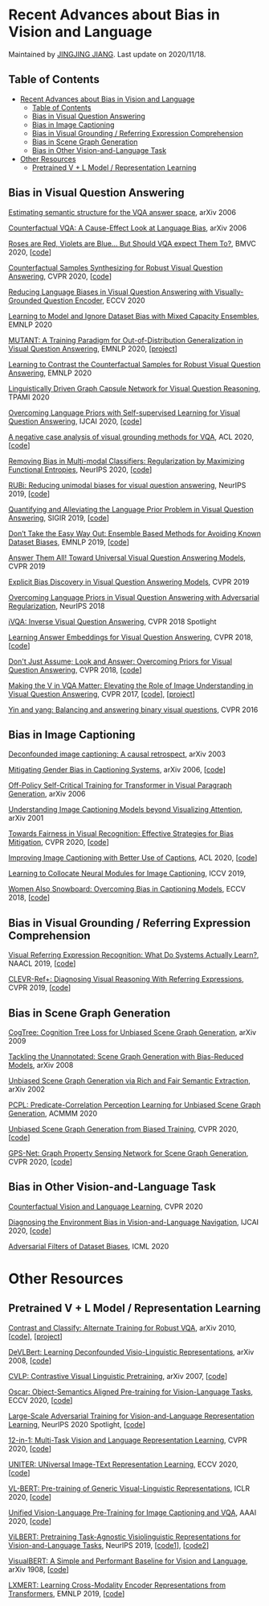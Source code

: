 # Recent Advances about Bias in Vision and Language 
Maintained by [JINGJING JIANG](https://github.com/jingjing12110). Last update on 2020/11/18. 

## Table of Contents

- [Recent Advances about Bias in Vision and Language](#recent-advances-about-bias-in-vision-and-language)
  - [Table of Contents](#table-of-contents)
  - [Bias in Visual Question Answering](#bias-in-visual-question-answering)
  - [Bias in Image Captioning](#bias-in-image-captioning)
  - [Bias in Visual Grounding / Referring Expression Comprehension](#bias-in-visual-grounding--referring-expression-comprehension)
  - [Bias in Scene Graph Generation](#bias-in-scene-graph-generation)
  - [Bias in Other Vision-and-Language Task](#bias-in-other-vision-and-language-task)
- [Other Resources](#other-resources)
  - [Pretrained V + L Model / Representation Learning](#pretrained-v--l-model--representation-learning)


## Bias in Visual Question Answering

[Estimating semantic structure for the VQA answer space](https://arxiv.org/abs/2006.05726), arXiv 2006

[Counterfactual VQA: A Cause-Effect Look at Language Bias](https://arxiv.org/abs/2006.04315), arXiv 2006

[Roses are Red, Violets are Blue... But Should VQA expect Them To?](https://arxiv.org/abs/2006.05121), BMVC 2020, [[code](https://github.com/gqaood/GQA-OOD?utm_source=catalyzex.com)]

[Counterfactual Samples Synthesizing for Robust Visual Question Answering](https://arxiv.org/abs/2003.06576v1), CVPR 2020, [[code](https://github.com/yanxinzju/CSS-VQA?utm_source=catalyzex.com)]

[Reducing Language Biases in Visual Question Answering with Visually-Grounded Question Encoder](https://arxiv.org/abs/2007.06198), ECCV 2020

[Learning to Model and Ignore Dataset Bias with Mixed Capacity Ensembles](https://arxiv.org/abs/2011.03856), EMNLP 2020

[MUTANT: A Training Paradigm for Out-of-Distribution Generalization in Visual Question Answering](https://arxiv.org/abs/2009.08566), EMNLP 2020, [[project](https://www.public.asu.edu/~tgokhale/)] 

[Learning to Contrast the Counterfactual Samples for Robust Visual Question Answering](https://www.aclweb.org/anthology/2020.emnlp-main.265.pdf), EMNLP 2020

[Linguistically Driven Graph Capsule Network for Visual Question Reasoning](https://arxiv.org/abs/2003.10065), TPAMI 2020

[Overcoming Language Priors with Self-supervised Learning for Visual Question Answering](https://www.ijcai.org/Proceedings/2020/0151.pdf), IJCAI 2020, [[code](https://github.com/CrossmodalGroup/SSL-VQA)]

[A negative case analysis of visual grounding methods for VQA](https://arxiv.org/abs/2004.05704), ACL 2020, [[code](https://github.com/erobic/negative_analysis_of_grounding?utm_source=catalyzex.com)]

[Removing Bias in Multi-modal Classifiers: Regularization by Maximizing Functional Entropies](https://arxiv.org/abs/2010.10802?context=cs.LG), NeurIPS 2020, [[code](https://github.com/itaigat/removing-bias-in-multi-modal-classifiers)]

[RUBi: Reducing unimodal biases for visual question answering](https://proceedings.neurips.cc/paper/2019/file/51d92be1c60d1db1d2e5e7a07da55b26-Paper.pdf), NeurIPS 2019, [[code](https://github.com/cdancette/rubi.bootstrap.pytorch)]

[Quantifying and Alleviating the Language Prior Problem in Visual Question Answering](https://dl.acm.org/doi/abs/10.1145/3331184.3331186), SIGIR 2019, [[code](https://github.com/guoyang9/vqa-prior?utm_source=catalyzex.com)]

[Don’t Take the Easy Way Out: Ensemble Based Methods for Avoiding Known Dataset Biases](https://arxiv.org/pdf/1909.03683.pdf), EMNLP 2019, [[code](https://github.com/chrisc36/debias?utm_source=catalyzex.com)]

[Answer Them All! Toward Universal Visual Question Answering Models](https://openaccess.thecvf.com/content_CVPR_2019/papers/Shrestha_Answer_Them_All_Toward_Universal_Visual_Question_Answering_Models_CVPR_2019_paper.pdf), CVPR 2019

[Explicit Bias Discovery in Visual Question Answering Models](https://openaccess.thecvf.com/content_CVPR_2019/papers/Manjunatha_Explicit_Bias_Discovery_in_Visual_Question_Answering_Models_CVPR_2019_paper.pdf), CVPR 2019

[Overcoming Language Priors in Visual Question Answering with Adversarial Regularization](https://arxiv.org/abs/1810.03649), NeurIPS 2018

[iVQA: Inverse Visual Question Answering](https://arxiv.org/abs/1710.03370), CVPR 2018 Spotlight

[Learning Answer Embeddings for Visual Question Answering](https://openaccess.thecvf.com/content_cvpr_2018/papers/Hu_Learning_Answer_Embeddings_CVPR_2018_paper.pdf), CVPR 2018, [[code](https://github.com/hexiang-hu/answer_embedding)]

[Don't Just Assume; Look and Answer: Overcoming Priors for Visual Question Answering](https://arxiv.org/abs/1712.00377), CVPR 2018, [[code](https://github.com/AishwaryaAgrawal/GVQA?utm_source=catalyzex.com)]

[Making the V in VQA Matter: Elevating the Role of Image Understanding in Visual Question Answering](https://arxiv.org/abs/1612.00837), CVPR 2017, [[code](https://github.com/necla-ml/SNLI-VE?utm_source=catalyzex.com)], [[project](https://visualqa.org/)]

[Yin and yang: Balancing and answering binary visual questions](https://openaccess.thecvf.com/content_cvpr_2016/papers/Zhang_Yin_and_Yang_CVPR_2016_paper.pdf), CVPR 2016

## Bias in Image Captioning

[Deconfounded image captioning: A causal retrospect](https://arxiv.org/abs/2003.03923), arXiv 2003

[Mitigating Gender Bias in Captioning Systems](https://arxiv.org/pdf/2006.08315.pdf), arXiv 2006, [[code](https://github.com/CaptionGenderBias2020/Mitigating_Gender_Bias_In_Captioning_System)]

[Off-Policy Self-Critical Training for Transformer in Visual Paragraph Generation](https://arxiv.org/abs/2006.11714),  arXiv 2006

[Understanding Image Captioning Models beyond Visualizing Attention](https://arxiv.org/abs/2001.01037), arXiv 2001

[Towards Fairness in Visual Recognition: Effective Strategies for Bias Mitigation](https://arxiv.org/pdf/1911.11834.pdf), CVPR 2020, [[code](https://github.com/princetonvisualai/DomainBiasMitigation)]

[Improving Image Captioning with Better Use of Captions](https://arxiv.org/abs/2006.11807), ACL 2020, [[code](https://github.com/Gitsamshi/WeakVRD-Captioning?utm_source=catalyzex.com)]

[Learning to Collocate Neural Modules for Image Captioning](https://openaccess.thecvf.com/content_ICCV_2019/papers/Yang_Learning_to_Collocate_Neural_Modules_for_Image_Captioning_ICCV_2019_paper.pdf), ICCV 2019, 

[Women Also Snowboard: Overcoming Bias in Captioning Models](https://openaccess.thecvf.com/content_ECCV_2018/papers/Lisa_Anne_Hendricks_Women_also_Snowboard_ECCV_2018_paper.pdf), ECCV 2018, [[code](https://github.com/dtak/local-independence-public?utm_source=catalyzex.com)]

## Bias in Visual Grounding / Referring Expression Comprehension

[Visual Referring Expression Recognition: What Do Systems Actually Learn?](https://arxiv.org/abs/1805.11818), NAACL 2019, [[code](https://github.com/volkancirik/neural-sieves-refexp?utm_source=catalyzex.com)]

[CLEVR-Ref+: Diagnosing Visual Reasoning With Referring Expressions](https://openaccess.thecvf.com/content_CVPR_2019/papers/Liu_CLEVR-Ref_Diagnosing_Visual_Reasoning_With_Referring_Expressions_CVPR_2019_paper.pdf), CVPR 2019, [[code](https://github.com/TheShadow29/awesome-grounding?utm_source=catalyzex.com)]

## Bias in Scene Graph Generation

[CogTree: Cognition Tree Loss for Unbiased Scene Graph Generation](https://arxiv.org/abs/2009.07526), arXiv 2009

[Tackling the Unannotated: Scene Graph Generation with Bias-Reduced Models](https://arxiv.org/abs/2008.07832), arXiv 2008

[Unbiased Scene Graph Generation via Rich and Fair Semantic Extraction](https://arxiv.org/abs/2002.00176), arXiv 2002  

[PCPL: Predicate-Correlation Perception Learning for Unbiased Scene Graph Generation](https://arxiv.org/abs/2009.00893), ACMMM 2020

[Unbiased Scene Graph Generation from Biased Training](https://arxiv.org/abs/2002.11949), CVPR 2020, [[code](https://github.com/KaihuaTang/Scene-Graph-Benchmark.pytorch)]

[GPS-Net: Graph Property Sensing Network for Scene Graph Generation](https://openaccess.thecvf.com/content_CVPR_2020/papers/Lin_GPS-Net_Graph_Property_Sensing_Network_for_Scene_Graph_Generation_CVPR_2020_paper.pdf), CVPR 2020, [[code](https://github.com/taksau/GPS-Net)]


## Bias in Other Vision-and-Language Task

[Counterfactual Vision and Language Learning](https://openaccess.thecvf.com/content_CVPR_2020/papers/Abbasnejad_Counterfactual_Vision_and_Language_Learning_CVPR_2020_paper.pdf), CVPR 2020

[Diagnosing the Environment Bias in Vision-and-Language Navigation](https://arxiv.org/abs/2005.03086), IJCAI 2020, [[code](https://github.com/zhangybzbo/EnvBiasVLN?utm_source=catalyzex.com)]

[Adversarial Filters of Dataset Biases](https://arxiv.org/abs/2002.04108), ICML 2020


# Other Resources

## Pretrained V + L Model / Representation Learning
  
[Contrast and Classify: Alternate Training for Robust VQA](https://arxiv.org/abs/2010.06087), arXiv 2010, [[code](https://github.com/yashkant/concat-vqa)], [[project](https://yashkant.github.io/projects/concat-vqa.html)]

[DeVLBert: Learning Deconfounded Visio-Linguistic Representations](https://arxiv.org/abs/2008.06884), arXiv 2008, [[code](https://github.com/shengyuzhang/DeVLBert)]

[CVLP: Contrastive Visual Linguistic Pretraining](https://arxiv.org/abs/2007.13135), arXiv 2007, [[code](https://github.com/ArcherYunDong/CVLP-)]

[Oscar: Object-Semantics Aligned Pre-training for Vision-Language Tasks](https://arxiv.org/abs/2004.06165), ECCV 2020, [[code](https://github.com/microsoft/Oscar)]

[Large-Scale Adversarial Training for Vision-and-Language Representation Learning](https://arxiv.org/abs/2006.06195), NeurIPS 2020 Spotlight, [[code](https://github.com/zhegan27/VILLA)]

[12-in-1: Multi-Task Vision and Language Representation Learning](https://openaccess.thecvf.com/content_CVPR_2020/html/Lu_12-in-1_Multi-Task_Vision_and_Language_Representation_Learning_CVPR_2020_paper.html), CVPR 2020, [[code](https://github.com/facebookresearch/vilbert-multi-task)]

[UNITER: UNiversal Image-TExt Representation Learning](https://arxiv.org/abs/1909.11740v3), ECCV 2020, [[code](https://github.com/ChenRocks/UNITER)]

[VL-BERT: Pre-training of Generic Visual-Linguistic Representations](https://arxiv.org/abs/1908.08530v4), ICLR 2020, [[code](https://github.com/jackroos/VL-BERT)]

[Unified Vision-Language Pre-Training for Image Captioning and VQA](https://arxiv.org/abs/1909.11059v3), AAAI 2020, [[code](https://github.com/LuoweiZhou/VLP)]

[ViLBERT: Pretraining Task-Agnostic Visiolinguistic Representations for Vision-and-Language Tasks](https://arxiv.org/abs/1908.02265v1), NeurIPS 2019, [[code1](https://github.com/jiasenlu/vilbert_beta)], [[code2](https://github.com/facebookresearch/vilbert-multi-task)]

[VisualBERT: A Simple and Performant Baseline for Vision and Language](https://arxiv.org/abs/1908.03557v1), arXiv 1908, [[code](https://github.com/uclanlp/visualbert)]

[LXMERT: Learning Cross-Modality Encoder Representations from Transformers](https://arxiv.org/abs/1908.07490v3), EMNLP 2019, [[code](https://github.com/airsplay/lxmert)]

